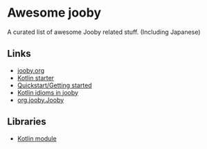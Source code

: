# Awesome jooby
A curated list of awesome Jooby related stuff. (Including Japanese)


## Links

- [jooby.org](http://jooby.org/)  
- [Kotlin starter](https://github.com/jooby-project/kotlin-starter)  
- [Quickstart/Getting started](http://jooby.org/quickstart/)  
- [Kotlin idioms in jooby](https://medium.com/@espina.edgar/kotlin-idioms-in-jooby-cf3c8655d4ee)  
- [org.jooby.Jooby](http://jooby.org/apidocs/org/jooby/Jooby.html)  

## Libraries

- [Kotlin module](http://jooby.org/doc/lang-kotlin/)
